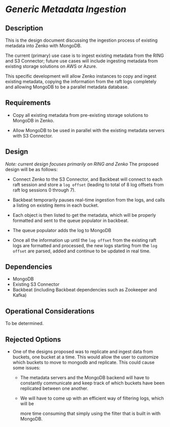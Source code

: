 # *Generic Metadata Ingestion*

## Description

This is the design document discussing the ingestion process of existing metadata
into Zenko with MongoDB.

The current (primary) use case is to ingest existing metadata from the RING and
S3 Connector; future use cases will include ingesting metadata from existing storage
solutions
on AWS or Azure.

This specific development will allow Zenko instances to copy and ingest existing
metadata,
copying the information from the raft logs completely and allowing MongoDB to be
a parallel metadata database.

## Requirements

* Copy all existing metadata from pre-existing storage solutions to MongoDB in Zenko.

* Allow MongoDB to be used in parallel with the existing metadata servers with S3
  Connector.

## Design

*Note: current design focuses primarily on RING and Zenko*
The proposed design will be as follows:

* Connect Zenko to the S3 Connector, and Backbeat will connect to each raft session
  and store a `log offset` (leading to total of 8 log offsets from raft log sessions
  0 through 7).
* Backbeat temporarily pauses real-time ingestion from the logs, and calls a listing
  on existing items in each bucket.
* Each object is then listed to get the metadata, which will be properly formatted
  and sent to the queue populator in backbeat.
* The queue populator adds the log to MongoDB

* Once all the information up until the `log offset` from the existing raft logs
  are formatted and processed, the new logs starting from the `log offset` are parsed,
  added and continue to be updated in real time.

## Dependencies

* MongoDB
* Existing S3 Connector
* Backbeat (including Backbeat dependencies such as Zookeeper and Kafka)

## Operational Considerations

To be determined.

## Rejected Options

* One of the designs proposed was to replicate and ingest data from buckets, one
  bucket at a time. This would allow the user to customize which buckets to move
  to mongodb and replicate. This could cause some issues:

  * The metadata servers and the MongoDB backend will have to constantly communicate
    and keep track of  which buckets have been replicated between one another.

  * We will have to come up with an efficient way of filtering logs, which will be

    more time consuming that simply using the filter that is built in with MongoDB.
